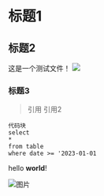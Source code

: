 # 标题1

## 标题2


这是一个测试文件！
![](/img/home-bg.jpg)
### 标题3

> 引用
> 引用2

```
代码块
select 
*
from table 
where date >= '2023-01-01
```

hello **world**!


![图片](/Users/anker/Documents/GitHub/rockyisaboy.GitHub.io/img/post-bg-universe.jpg)

